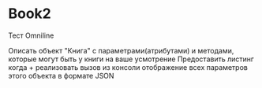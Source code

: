 # Book2
Тест Omniline

Описать объект "Книга" с параметрами(атрибутами) и методами, которые могут быть у книги на ваше усмотрение
Предоставить листинг когда + реализовать вызов из консоли отображение всех параметров этого объекта в формате JSON
